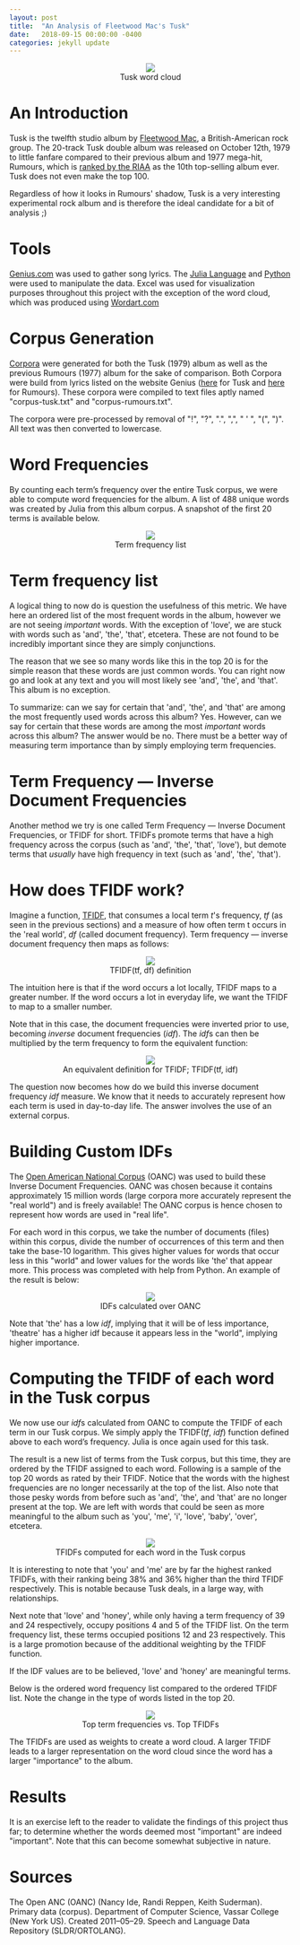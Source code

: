 ```yaml
---
layout: post
title:  "An Analysis of Fleetwood Mac's Tusk"
date:   2018-09-15 00:00:00 -0400
categories: jekyll update
---
```


<center><img src="https://raw.github.com/bmchardy/bmchardy.github.io/master/_posts/fleetwood-mac-tusk/wordart_2MB.png"></center>
<center>Tusk word cloud</center>

# An Introduction

Tusk is the twelfth studio album by [Fleetwood Mac](https://en.wikipedia.org/wiki/Fleetwood_Mac), a British-American rock group. The 20-track Tusk double album was released on October 12th, 1979 to little fanfare compared to their previous album and 1977 mega-hit, Rumours, which is [ranked by the RIAA](https://www.riaa.com/gold-platinum/?tab_active=top_tallies&ttt=T1A#search_section) as the 10th top-selling album ever. Tusk does not even make the top 100.

Regardless of how it looks in Rumours' shadow, Tusk is a very interesting experimental rock album and is therefore the ideal candidate for a bit of analysis ;)

# Tools

[Genius.com](https://genius.com/) was used to gather song lyrics. The [Julia Language](https://julialang.org/) and [Python](https://www.python.org/) were used to manipulate the data. Excel was used for visualization purposes throughout this project with the exception of the word cloud, which was produced using [Wordart.com](https://wordart.com/)

# Corpus Generation

[Corpora](https://en.wikipedia.org/wiki/Text_corpus) were generated for both the Tusk (1979) album as well as the previous Rumours (1977) album for the sake of comparison. Both Corpora were build from lyrics listed on the website Genius ([here](https://genius.com/albums/Fleetwood-mac/Tusk) for Tusk and [here](https://genius.com/albums/Fleetwood-mac/Rumours) for Rumours). These corpora were compiled to text files aptly named "corpus-tusk.txt" and "corpus-rumours.txt".

The corpora were pre-processed by removal of "!", "?", ".", ",", " ' ", "(", ")". All text was then converted to lowercase.

# Word Frequencies

By counting each term’s frequency over the entire Tusk corpus, we were able to compute word frequencies for the album. A list of 488 unique words was created by Julia from this album corpus. A snapshot of the first 20 terms is available below.

<center><img src="https://raw.github.com/bmchardy/bmchardy.github.io/master/_posts/fleetwood-mac-tusk/freq_1.png"></center>
<center>Term frequency list</center>

# Term frequency list

A logical thing to now do is question the usefulness of this metric. We have here an ordered list of the most frequent words in the album, however we are not seeing *important* words. With the exception of 'love', we are stuck with words such as 'and', 'the', 'that', etcetera. These are not found to be incredibly important since they are simply conjunctions.

The reason that we see so many words like this in the top 20 is for the simple reason that these words are just common words. You can right now go and look at any text and you will most likely see 'and', 'the', and 'that'. This album is no exception.

To summarize: can we say for certain that 'and', 'the', and 'that' are among the most frequently used words across this album? Yes. However, can we say for certain that these words are among the most *important* words across this album? The answer would be no. There must be a better way of measuring term importance than by simply employing term frequencies.

# Term Frequency — Inverse Document Frequencies

Another method we try is one called Term Frequency — Inverse Document Frequencies, or TFIDF for short. TFIDFs promote terms that have a high frequency across the corpus (such as 'and', 'the', 'that', 'love'), but demote terms that *usually* have high frequency in text (such as 'and', 'the', 'that').

# How does TFIDF work?

Imagine a function, [TFIDF](https://en.wikipedia.org/wiki/Tf%E2%80%93idf), that consumes a local term *t*'s frequency, *tf* (as seen in the previous sections) and a measure of how often term t occurs in the 'real world', *df* (called document frequency). Term frequency — inverse document frequency then maps as follows:

<center><img src="https://raw.github.com/bmchardy/bmchardy.github.io/master/_posts/fleetwood-mac-tusk/tfidf_1.png"></center>
<center>TFIDF(tf, df) definition</center>

The intuition here is that if the word occurs a lot locally, TFIDF maps to a greater number. If the word occurs a lot in everyday life, we want the TFIDF to map to a smaller number.

Note that in this case, the document frequencies were inverted prior to use, becoming *inverse* document frequencies (*idf*). The *idf*s can then be multiplied by the term frequency to form the equivalent function:

<center><img src="https://raw.github.com/bmchardy/bmchardy.github.io/master/_posts/fleetwood-mac-tusk/tfidf_2.png"></center>
<center>An equivalent definition for TFIDF; TFIDF(tf, idf)</center>

The question now becomes how do we build this inverse document frequency *idf* measure. We know that it needs to accurately represent how each term is used in day-to-day life. The answer involves the use of an external corpus.

# Building Custom IDFs

The [Open American National Corpus](http://www.anc.org/data/oanc/) (OANC) was used to build these Inverse Document Frequencies. OANC was chosen because it contains approximately 15 million words (large corpora more accurately represent the "real world") and is freely available! The OANC corpus is hence chosen to represent how words are used in "real life".

For each word in this corpus, we take the number of documents (files) within this corpus, divide the number of occurrences of this term and then take the base-10 logarithm. This gives higher values for words that occur less in this "world" and lower values for the words like 'the' that appear more. This process was completed with help from Python. An example of the result is below:

<center><img src="https://raw.github.com/bmchardy/bmchardy.github.io/master/_posts/fleetwood-mac-tusk/invfreq_1.png"></center>
<center>IDFs calculated over OANC</center>

Note that 'the' has a low *idf*, implying that it will be of less importance, 'theatre' has a higher idf because it appears less in the "world", implying higher importance.

# Computing the TFIDF of each word in the Tusk corpus

We now use our *idf*s calculated from OANC to compute the TFIDF of each term in our Tusk corpus. We simply apply the TFIDF(*tf*, *idf*) function defined above to each word’s frequency. Julia is once again used for this task.

The result is a new list of terms from the Tusk corpus, but this time, they are ordered by the TFIDF assigned to each word. Following is a sample of the top 20 words as rated by their TFIDF. Notice that the words with the highest frequencies are no longer necessarily at the top of the list. Also note that those pesky words from before such as 'and', 'the', and 'that' are no longer present at the top. We are left with words that could be seen as more meaningful to the album such as 'you', 'me', 'i', 'love', 'baby', 'over', etcetera.

<center><img src="https://raw.github.com/bmchardy/bmchardy.github.io/master/_posts/fleetwood-mac-tusk/tfidf_sample_1.png"></center>
<center>TFIDFs computed for each word in the Tusk corpus</center>

It is interesting to note that 'you' and 'me' are by far the highest ranked TFIDFs, with their ranking being 38% and 36% higher than the third TFIDF respectively. This is notable because Tusk deals, in a large way, with relationships.

Next note that 'love' and 'honey', while only having a term frequency of 39 and 24 respectively, occupy positions 4 and 5 of the TFIDF list. On the term frequency list, these terms occupied positions 12 and 23 respectively. This is a large promotion because of the additional weighting by the TFIDF function.

If the IDF values are to be believed, 'love' and 'honey' are meaningful terms.

Below is the ordered word frequency list compared to the ordered TFIDF list. Note the change in the type of words listed in the top 20.

<center><img src="https://raw.github.com/bmchardy/bmchardy.github.io/master/_posts/fleetwood-mac-tusk/freq_2.png"></center>
<center>Top term frequencies vs. Top TFIDFs</center>

The TFIDFs are used as weights to create a word cloud. A larger TFIDF leads to a larger representation on the word cloud since the word has a larger "importance" to the album.

# Results

It is an exercise left to the reader to validate the findings of this project thus far; to determine whether the words deemed most "important" are indeed "important". Note that this can become somewhat subjective in nature.

# Sources
The Open ANC (OANC) (Nancy Ide, Randi Reppen, Keith Suderman). Primary data (corpus). Department of Computer Science, Vassar College (New York US). Created 2011–05–29. Speech and Language Data Repository (SLDR/ORTOLANG).